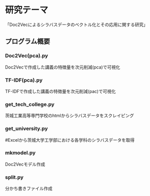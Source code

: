 # 研究テーマ<br>
「Doc2Vecによるシラバスデータのベクトル化とその応用に関する研究」<br>
## プログラム概要<br>
### Doc2Vec(pca).py<br>
Doc2Vecで作成した講義の特徴量を次元削減(pca)で可視化<br>
### TF-IDF(pca).py<br>
TF-IDFで作成した講義の特徴量を次元削減(pac)で可視化<br>
### get_tech_college.py<br>
茨城工業高等専門学校のhtmlからシラバスデータをスクレイピング<br>
### get_university.py<br>
#Excelから茨城大学工学部における各学科のシラバスデータを取得<br>
### mkmodel.py<br>
Doc2Vecモデル作成<br>
### split.py<br>
分かち書きファイル作成<br>
